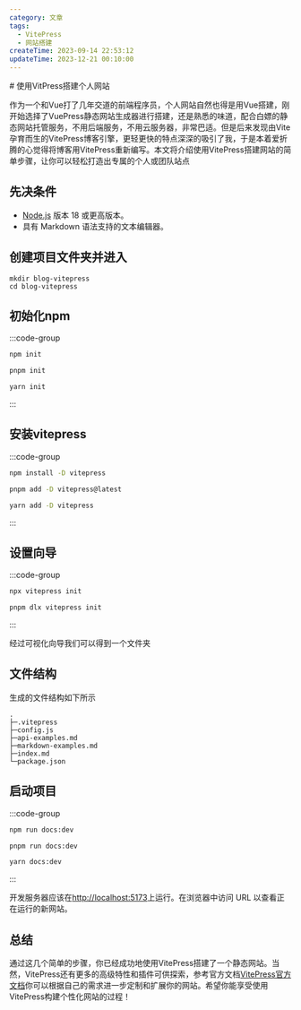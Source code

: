 ```yaml
---
category: 文章
tags:
  - VitePress
  - 网站搭建
createTime: 2023-09-14 22:53:12
updateTime: 2023-12-21 00:10:00
---
```

<script setup>import Read from "@components/Read.vue";</script>
<read/>
# 使用VitPress搭建个人网站

作为一个和Vue打了几年交道的前端程序员，个人网站自然也得是用Vue搭建，刚开始选择了VuePress静态网站生成器进行搭建，还是熟悉的味道，配合白嫖的静态网站托管服务，不用后端服务，不用云服务器，非常巴适。但是后来发现由Vite 孕育而生的VitePress博客引擎，更轻更快的特点深深的吸引了我，于是本着爱折腾的心觉得将博客用VitePress重新编写。本文将介绍使用VitePress搭建网站的简单步骤，让你可以轻松打造出专属的个人或团队站点

## 先决条件

* [Node.js](https://nodejs.org/en) 版本 18 或更高版本。
* 具有 Markdown 语法支持的文本编辑器。

## 创建项目文件夹并进入

```shell
mkdir blog-vitepress
cd blog-vitepress

```

## 初始化npm

:::code-group

```sh [npm]
npm init
```
```sh [pnpm]
pnpm init
```
```sh [yarn]
yarn init
```
:::

## 安装vitepress

:::code-group

```sh [npm]
npm install -D vitepress
```
```sh [pnpm]
pnpm add -D vitepress@latest
```
```sh [yarn]
yarn add -D vitepress
```
:::

## 设置向导

:::code-group
```sh [npm]
npx vitepress init
```
```sh [pnpm]
pnpm dlx vitepress init
```
:::

经过可视化向导我们可以得到一个文件夹


## 文件结构

生成的文件结构如下所示
```
.
├─.vitepress
├─config.js
├─api-examples.md
├─markdown-examples.md
├─index.md
└─package.json
```

## 启动项目
:::code-group

```sh [npm]
npm run docs:dev
```
```sh [pnpm]
pnpm run docs:dev
```
```sh [yarn]
yarn docs:dev
```
:::

开发服务器应该在[http://localhost:5173](http://localhost:5173)上运行。在浏览器中访问 URL 以查看正在运行的新网站。

## 总结


通过这几个简单的步骤，你已经成功地使用VitePress搭建了一个静态网站。当然，VitePress还有更多的高级特性和插件可供探索，参考官方文档[VitePress官方文档](https://vitepress.dev/)你可以根据自己的需求进一步定制和扩展你的网站。希望你能享受使用VitePress构建个性化网站的过程！


